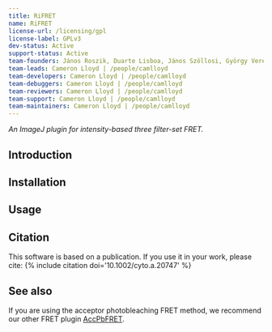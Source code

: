 ```yaml
---
title: RiFRET
name: RiFRET
license-url: /licensing/gpl
license-label: GPLv3
dev-status: Active
support-status: Active
team-founders: János Roszik, Duarte Lisboa, János Szöllosi, György Vereb
team-leads: Cameron Lloyd | /people/camlloyd
team-developers: Cameron Lloyd | /people/camlloyd
team-debuggers: Cameron Lloyd | /people/camlloyd
team-reviewers: Cameron Lloyd | /people/camlloyd
team-support: Cameron Lloyd | /people/camlloyd
team-maintainers: Cameron Lloyd | /people/camlloyd
---
```


*An ImageJ plugin for intensity-based three filter-set FRET.*

## Introduction

## Installation

## Usage

## Citation

This software is based on a publication. If you use it in your work, please cite:
{% include citation doi='10.1002/cyto.a.20747' %}

## See also

If you are using the acceptor photobleaching FRET method, we recommend our other FRET plugin [AccPbFRET](/plugins/accpbfret).
